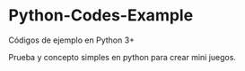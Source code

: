 # Python-Codes-Example
Códigos de ejemplo en Python 3+


Prueba y concepto simples en python para crear mini juegos.
